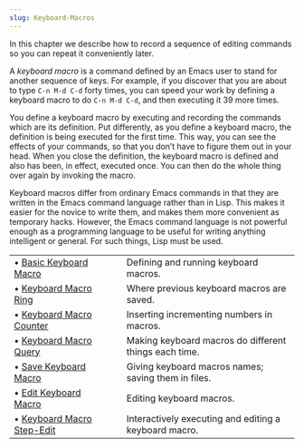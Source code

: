 ```yaml
---
slug: Keyboard-Macros
---
```


In this chapter we describe how to record a sequence of editing commands so you can repeat it conveniently later.

A *keyboard macro* is a command defined by an Emacs user to stand for another sequence of keys. For example, if you discover that you are about to type `C-n M-d C-d` forty times, you can speed your work by defining a keyboard macro to do `C-n M-d C-d`, and then executing it 39 more times.

You define a keyboard macro by executing and recording the commands which are its definition. Put differently, as you define a keyboard macro, the definition is being executed for the first time. This way, you can see the effects of your commands, so that you don’t have to figure them out in your head. When you close the definition, the keyboard macro is defined and also has been, in effect, executed once. You can then do the whole thing over again by invoking the macro.

Keyboard macros differ from ordinary Emacs commands in that they are written in the Emacs command language rather than in Lisp. This makes it easier for the novice to write them, and makes them more convenient as temporary hacks. However, the Emacs command language is not powerful enough as a programming language to be useful for writing anything intelligent or general. For such things, Lisp must be used.

|                                                            |    |                                                       |
| :--------------------------------------------------------- | -- | :---------------------------------------------------- |
| • [Basic Keyboard Macro](Basic-Keyboard-Macro)             |    | Defining and running keyboard macros.                 |
| • [Keyboard Macro Ring](Keyboard-Macro-Ring)               |    | Where previous keyboard macros are saved.             |
| • [Keyboard Macro Counter](Keyboard-Macro-Counter)         |    | Inserting incrementing numbers in macros.             |
| • [Keyboard Macro Query](Keyboard-Macro-Query)             |    | Making keyboard macros do different things each time. |
| • [Save Keyboard Macro](Save-Keyboard-Macro)               |    | Giving keyboard macros names; saving them in files.   |
| • [Edit Keyboard Macro](Edit-Keyboard-Macro)               |    | Editing keyboard macros.                              |
| • [Keyboard Macro Step-Edit](Keyboard-Macro-Step_002dEdit) |    | Interactively executing and editing a keyboard macro. |
